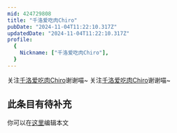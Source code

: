 ```yaml
---
mid: 424729808
title: "千洛爱吃肉Chiro"
pubDate: "2024-11-04T11:22:10.317Z"
updatedDate: "2024-11-04T11:22:10.317Z"
profile:
  {
    Nickname: ["千洛爱吃肉Chiro"],
  }
---
```


关注[千洛爱吃肉Chiro](https://space.bilibili.com/424729808)谢谢喵~ 关注[千洛爱吃肉Chiro](https://space.bilibili.com/424729808)谢谢喵~

## 此条目有待补充
你可以在[这里](https://github.com/Yuhanawa/VTuber.ICU/edit/master/src/content/v/千洛爱吃肉Chiro/index.md)编辑本文
